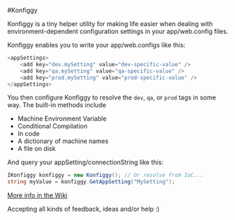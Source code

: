 #Konfiggy

Konfiggy is a tiny helper utility for making life easier when dealing with environment-dependent configuration settings in your app/web.config files.

Konfiggy enables you to write your app/web.configs like this:

```csharp
<appSettings>
    <add key="dev.mySetting" value="dev-specific-value" />
    <add key="qa.mySetting" value="qa-specific-value" />
    <add key="prod.mySetting" value="prod-specific-value" />
</appSettings>
```
You then configure Konfiggy to resolve the `dev`, `qa`, or `prod` tags in some way. The built-in methods include
- Machine Environment Variable
- Conditional Compilation
- In code
- A dictionary of machine names
- A file on disk

And query your appSetting/connectionString like this:
```csharp
IKonfiggy konfiggy = new Konfiggy(); // Or resolve from IoC...
string myValue = konfiggy.GetAppSetting("MySetting");
```

[More info in the Wiki](https://github.com/eaardal/Konfiggy/wiki/Getting-started) 

Accepting all kinds of feedback, ideas and/or help :)
